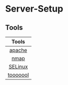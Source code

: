 # Server-Setup
## Tools
|Tools|
|:-:|
|[apache](./tool/apache.md)|
|[nmap](./tool/nmap.md)|
|[SELinux](./tool/SELinux.md)|
|[tooooool](./tool/tool.md)|